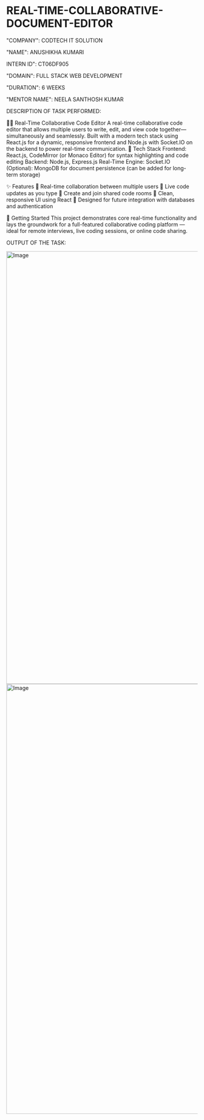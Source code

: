 # REAL-TIME-COLLABORATIVE-DOCUMENT-EDITOR

"COMPANY": CODTECH IT SOLUTION

"NAME": ANUSHIKHA KUMARI

INTERN ID":  CT06DF905

"DOMAIN": FULL STACK WEB DEVELOPMENT

"DURATION": 6 WEEKS

"MENTOR NAME": NEELA SANTHOSH KUMAR

DESCRIPTION OF TASK PERFORMED:

🧑‍💻 Real-Time Collaborative Code Editor
A real-time collaborative code editor that allows multiple users to write, edit, and view code together—simultaneously and seamlessly. Built with a modern tech stack using React.js for a dynamic, responsive frontend and Node.js with Socket.IO on the backend to power real-time communication.
🔧 Tech Stack
Frontend: React.js, CodeMirror (or Monaco Editor) for syntax highlighting and code editing
Backend: Node.js, Express.js
Real-Time Engine: Socket.IO
(Optional): MongoDB for document persistence (can be added for long-term storage)

✨ Features
🔄 Real-time collaboration between multiple users
👀 Live code updates as you type
📄 Create and join shared code rooms
🎨 Clean, responsive UI using React
🧠 Designed for future integration with databases and authentication

🚀 Getting Started
This project demonstrates core real-time functionality and lays the groundwork for a full-featured collaborative coding platform — ideal for remote interviews, live coding sessions, or online code sharing.

OUTPUT OF THE TASK:

<img width="1920" height="1138" alt="Image" src="https://github.com/user-attachments/assets/875e9141-4ae9-46ae-940a-34d4fbb40d6a" />



<img width="1918" height="1131" alt="Image" src="https://github.com/user-attachments/assets/0b4da0eb-cd64-4127-b43a-b777e7cdceed" />
